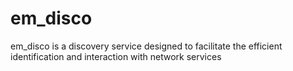 # em_disco
em_disco is a discovery service designed to facilitate the efficient identification and interaction with network services
